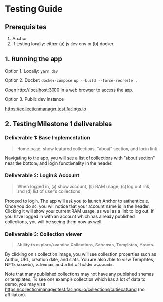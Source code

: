 # Testing Guide

## Prerequisites

1. Anchor
2. If testing locally: either (a) js dev env or (b) docker.

## 1. Running the app

Option 1. Locally: `yarn dev`

Option 2. Docker: `docker-compose up --build --force-recreate .`

Open http://localhost:3000 in a web browser to access the app.

Option 3. Public dev instance

https://collectionmanager.test.facings.io

## 2. Testing Milestone 1 deliverables

### Deliverable 1: Base Implementation

> Home page: show featured collections, “about” section, and login link.

Navigating to the app, you will see a list of collections with "about section" near the bottom, and login functionality in the header.

### Deliverable 2: Login & Account

> When logged in, (a) show account, (b) RAM usage, (c) log out link, and (d) list of user's collections

Proceed to login. The app will ask you to launch Anchor to authenticate. Once you do so, you will notice that your account name is in the header. Clicking it will show your current RAM usage, as well as a link to log out. If you have logged in with an account which has already published collections, you will be seeing them now as well.

### Deliverable 3: Collection viewer

> Ability to explore/examine Collections, Schemas, Templates, Assets.

By clicking on a collection image, you will see collection properties such as Author, URL, creation date, and stats. You are also able to view Templates, NFTs (assets), schemas, and a list of holder accounts.

Note that many published collections may not have any published shemas or templates. To see one example collection which has a lot of data to demo, you may visit https://collectionmanager.test.facings.io/collections/cutiecatsand (no affiliation).
